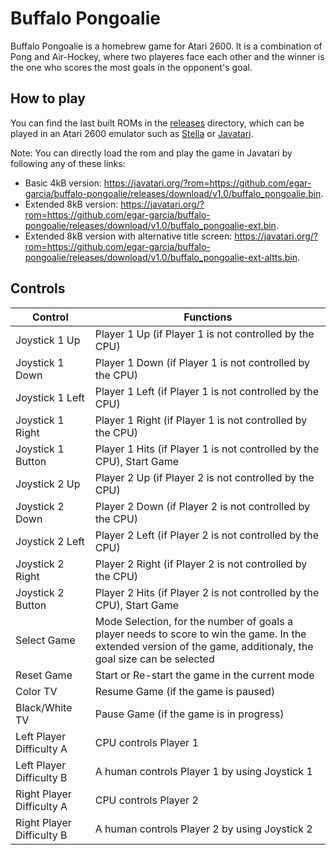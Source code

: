 # Buffalo Pongoalie

Buffalo Pongoalie is a homebrew game for Atari 2600.
It is a combination of Pong and Air-Hockey, where two playeres face each other
and the winner is the one who scores the most goals in the opponent's goal.

## How to play

You can find the last built ROMs in the [releases](https://github.com/egar-garcia/buffalo-pongoalie/releases/latest)
directory, which can be played in an Atari 2600 emulator such as
[Stella](https://stella-emu.github.io/) or [Javatari](https://javatari.org/).

Note: You can directly load the rom and play the game in Javatari by following
any of these links:
* Basic 4kB version: https://javatari.org/?rom=https://github.com/egar-garcia/buffalo-pongoalie/releases/download/v1.0/buffalo_pongoalie.bin.
* Extended 8kB version: https://javatari.org/?rom=https://github.com/egar-garcia/buffalo-pongoalie/releases/download/v1.0/buffalo_pongoalie-ext.bin.
* Extended 8kB version with alternative title screen: https://javatari.org/?rom=https://github.com/egar-garcia/buffalo-pongoalie/releases/download/v1.0/buffalo_pongoalie-ext-altts.bin.

## Controls

| Control | Functions |
| ------- | --------- |
| Joystick 1 Up | Player 1 Up (if Player 1 is not controlled by the CPU) |
| Joystick 1 Down | Player 1 Down (if Player 1 is not controlled by the CPU) |
| Joystick 1 Left | Player 1 Left (if Player 1 is not controlled by the CPU) |
| Joystick 1 Right | Player 1 Right (if Player 1 is not controlled by the CPU) |
| Joystick 1 Button | Player 1 Hits (if Player 1 is not controlled by the CPU), Start Game |
| Joystick 2 Up | Player 2 Up (if Player 2 is not controlled by the CPU) |
| Joystick 2 Down | Player 2 Down (if Player 2 is not controlled by the CPU) |
| Joystick 2 Left | Player 2 Left (if Player 2 is not controlled by the CPU) |
| Joystick 2 Right | Player 2 Right (if Player 2 is not controlled by the CPU) |
| Joystick 2 Button | Player 2 Hits (if Player 2 is not controlled by the CPU), Start Game |
| Select Game | Mode Selection, for the number of goals a player needs to score to win the game. In the extended version of the game, additionaly, the goal size can be selected |
| Reset Game | Start or Re-start the game in the current mode |
| Color TV | Resume Game (if the game is paused) |
| Black/White TV | Pause Game  (if the game is in progress) |
| Left Player Difficulty A | CPU controls Player 1 |
| Left Player Difficulty B | A human controls Player 1 by using Joystick 1 |
| Right Player Difficulty A | CPU controls Player 2 |
| Right Player Difficulty B | A human controls Player 2 by using Joystick 2 |
